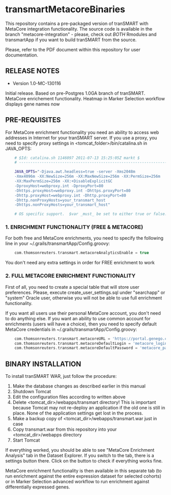 transmartMetacoreBinaries
=================

This repository contains a pre-packaged version of tranSMART with MetaCore integration functionality.
The source code is available in the branch "metacore-integration" - please, check out *BOTH* Rmodules and transmartApp if you want to build tranSMART from the source.

Please, refer to the PDF document within this repository for user documentation.


RELEASE NOTES
-------------

- Version 1.0-MC-130116

Initial release. Based on pre-Postgres 1.0GA branch of tranSMART.
MetaCore enrichement functionality.
Heatmap in Marker Selection workflow displays gene names now

PRE-REQUISITES
--------------

For MetaCore enrichment functionality you need an ability to access web addresses in Internet for your tranSMART server.
If you use a proxy, you need to specify proxy settings in <tomcat_folder>/bin/catalina.sh in JAVA_OPTS:

```bash
	# $Id: catalina.sh 1146097 2011-07-13 15:25:05Z markt $
	# -----------------------------------------------------------------------------

	JAVA_OPTS="-Djava.awt.headless=true -server -Xms2048m 
	-Xmx4096m -XX:NewSize=256m -XX:MaxNewSize=256m -XX:PermSize=256m 
	-XX:MaxPermSize=256m -XX:+DisableExplicitGC 
	-DproxyHost=webproxy.int -DproxyPort=80 
	-Dhttps.proxyHost=webproxy.int -Dhttps.proxyPort=80
	-Dhttp.proxyHost=webproxy.int -Dhttp.proxyPort=80
	-Dhttp.nonProxyHosts=your_transmart_host
	-Dhttps.nonProxyHosts=your_transmart_host"

	# OS specific support.  $var _must_ be set to either true or false.
```


### 1. ENRICHMENT FUNCTIONALITY (FREE & METACORE)

For both free and MetaCore enrichments, you need to specify the following line in your ~/.grails/transmartApp/Config.groovy:

```groovy
	com.thomsonreuters.transmart.metacoreAnalyticsEnable = true
```

You don't need any extra settings in order for FREE enrichment to work

### 2. FULL METACORE ENRICHMENT FUNCTIONALITY

First of all, you need to create a special table that will store user preferences.
Please, execute create_user_settings.sql under "searchapp" or "system" Oracle user, otherwise you will not be able to use full enrichment functionality.

If you want all users use their personal MetaCore account, you don't need to do anything else.
If you want an ability to use common account for enrichments (users will have a choice), then you need to specify default MetaCore credentials in ~/.grails/transmartApp/Config.groovy:

```groovy
	com.thomsonreuters.transmart.metacoreURL = 'https://portal.genego.com'
	com.thomsonreuters.transmart.metacoreDefaultLogin = 'metacore_login'
	com.thomsonreuters.transmart.metacoreDefaultPassword = 'metacore_password'
```

BINARY INSTALLATION
-------------------

To install tranSMART WAR, just follow the procedure:

1. Make the database changes as described earlier in this manual
2. Shutdown Tomcat
3. Edit the configuration files according to written above
4. Delete &lt;tomcat_dir&gt;/webapps/transmart directory! This is important because Tomcat may not re-deploy an application if the old one is still in place. None of the application settings get lost in the process.
5. Make a backup copy of &lt;tomcat_dir&gt;/webapps/transmart.war just in case
6. Copy transmart.war from this repository into your &lt;tomcat_dir&gt;/webapps directory
7. Start Tomcat

If everything worked, you should be able to see "MetaCore Enrichment Analysis" tab in the Dataset Explorer. If you switch to the tab, there is a settings button there. Click on the button to check if everything works fine.

MetaCore enrichment functionality is then available in this separate tab (to run enrichment against the entire expression dataset for selected cohorts) or in Marker Selection advanced workflow to run enrichment against differentially expressed genes.
